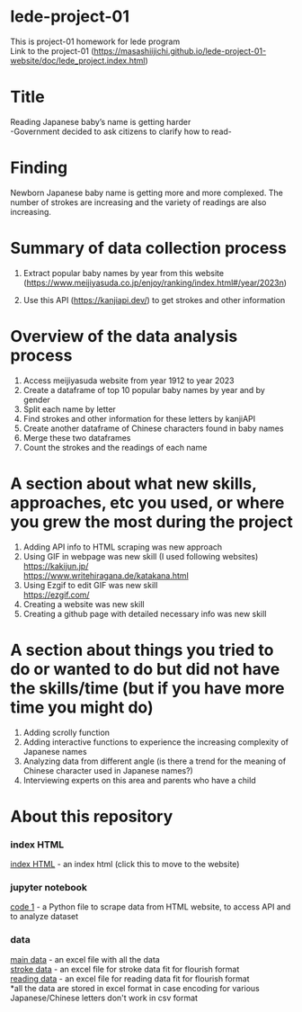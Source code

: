 # lede-project-01
This is project-01 homework for lede program
<br>
Link to the project-01 (https://masashiijichi.github.io/lede-project-01-website/doc/lede_project.index.html)

# Title
Reading Japanese baby’s name is getting harder
<br>
-Government decided to ask citizens to clarify how to read-


# Finding
Newborn Japanese baby name is getting more and more complexed.  The number of strokes are increasing and the variety of readings are also increasing.  

# Summary of data collection process
1. Extract popular baby names by year from this website (https://www.meijiyasuda.co.jp/enjoy/ranking/index.html#/year/2023n)


2. Use this API (https://kanjiapi.dev/) to get strokes and other information

# Overview of the data analysis process
1. Access meijiyasuda website from year 1912 to year 2023
2. Create a dataframe of top 10 popular baby names by year and by gender
3. Split each name by letter
4. Find strokes and other information for these letters by kanjiAPI
5. Create another dataframe of Chinese characters found in baby names
6. Merge these two dataframes
7. Count the strokes and the readings of each name

# A section about what new skills, approaches, etc you used, or where you grew the most during the project
1. Adding API info to HTML scraping was new approach
2. Using GIF in webpage was new skill (I used following websites)
   <br>
   https://kakijun.jp/
   <br>
   https://www.writehiragana.de/katakana.html
3. Using Ezgif to edit GIF was new skill
   <br>
   https://ezgif.com/
4. Creating a website was new skill
5. Creating a github page with detailed necessary info was new skill

# A section about things you tried to do or wanted to do but did not have the skills/time (but if you have more time you might do)
1. Adding scrolly function
2. Adding interactive functions to experience the increasing complexity of Japanese names
3. Analyzing data from different angle (is there a trend for the meaning of Chinese character used in Japanese names?)
4. Interviewing experts on this area and parents who have a child
   

# About this repository

### index HTML
[index HTML](doc/lede_project.index.html) - an index html (click this to move to the website)
### jupyter notebook
[code 1](JPN_baby_name.ipynb) -  a Python file to scrape data from HTML website, to access API and to analyze dataset
### data 
[main data](data/jpnbabyname0704.xlsx) - an excel file with all the data
<br>
[stroke data](data/jpbaby_gender_stroke.xlsx) - an excel file for stroke data fit for flourish format
<br>
[reading data](data/jpbaby_gender_reading.xlsx) - an excel file for reading data fit for flourish format
<br>
*all the data are stored in excel format in case encoding for various Japanese/Chinese letters don't work in csv format
